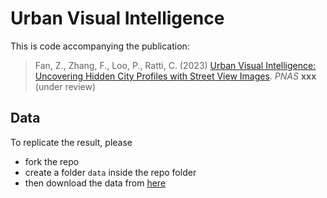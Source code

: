 # Urban Visual Intelligence
This is code accompanying the publication: 
> Fan, Z., Zhang, F., Loo, P., Ratti, C. (2023) [Urban Visual Intelligence: Uncovering Hidden City Profiles with Street View Images](https://www.pnas.org/).
*PNAS* **xxx** (under review)


## Data

To replicate the result, please 
* fork the repo
* create a folder `data` inside the repo folder
* then download the data from [here](https://drive.google.com/drive/folders/1MucBDnYFhRXD-B8XWMRF5fMKLfb-SS4J?usp=share_link)

